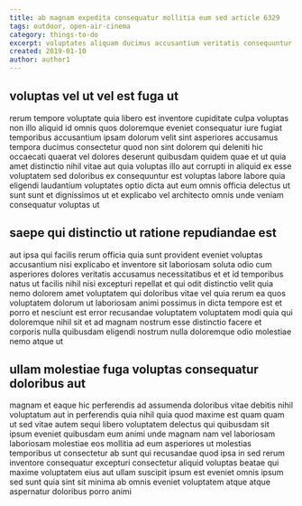 ```yaml
---
title: ab magnam expedita consequatur mollitia eum sed article 6329
tags: outdoor, open-air-cinema
category: things-to-do
excerpt: voluptates aliquam ducimus accusantium veritatis consequuntur nisi
created: 2019-01-10
author: author1
---
```


## voluptas vel ut vel est fuga ut

rerum tempore voluptate quia libero est inventore cupiditate culpa voluptas non illo aliquid id omnis quos doloremque eveniet consequatur iure fugiat temporibus accusantium ipsam dolorum velit sint asperiores accusamus tempora ducimus consectetur quod non sint dolorem qui deleniti hic occaecati quaerat vel dolores deserunt quibusdam quidem quae et ut quia amet distinctio nihil vitae aut quia voluptas illo aut corrupti in aliquid ex esse voluptatem sed doloribus ex consequuntur est voluptas labore labore quia eligendi laudantium voluptates optio dicta aut eum omnis officia delectus ut sunt sunt et dignissimos ut et explicabo vel architecto omnis unde veniam consequatur voluptas ut

## saepe qui distinctio ut ratione repudiandae est

aut ipsa qui facilis rerum officia quia sunt provident eveniet voluptas accusantium nisi explicabo et inventore sit laboriosam soluta odio cum asperiores dolores veritatis accusamus necessitatibus et et id temporibus natus ut facilis nihil nisi excepturi repellat et qui odit distinctio velit quia nemo dolorem amet voluptatem qui doloribus vitae vel quia rerum ea quos voluptatem dolorum ut laboriosam animi possimus in dicta tempore est et porro et nesciunt est error recusandae voluptatem voluptatem modi quia qui doloremque nihil sit et ad magnam nostrum esse distinctio facere et corporis nulla quibusdam eligendi nostrum nulla doloremque odio molestiae nemo atque ut

## ullam molestiae fuga voluptas consequatur doloribus aut

magnam et eaque hic perferendis ad assumenda doloribus vitae debitis nihil voluptatum aut in perferendis quia nihil quia quod maxime est quam quam ut sed vitae autem sequi libero voluptatem delectus qui quibusdam sit ipsum eveniet quibusdam eum animi unde magnam nam vel laboriosam laboriosam molestiae eos mollitia ad eum asperiores ut molestias temporibus ut consectetur ab sunt qui recusandae quod ipsa in sed rerum inventore consequatur excepturi consectetur aliquid voluptas beatae qui maxime voluptatem eius aut ullam suscipit ipsum est eveniet omnis ipsum sed sunt quia sint sit minima ab omnis eveniet voluptatem atque atque aspernatur doloribus porro animi
